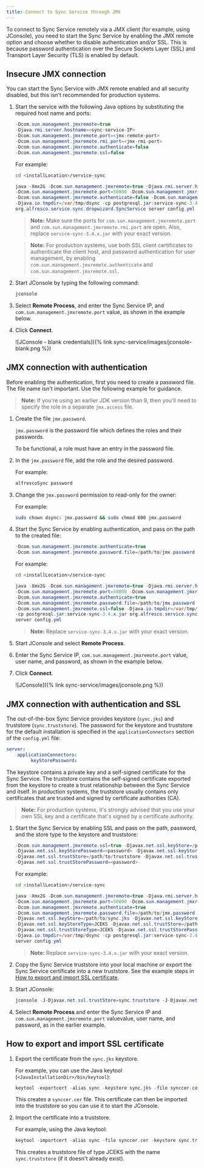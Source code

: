 ```yaml
---
title: Connect to Sync Service through JMX
---
```


To connect to Sync Service remotely via a JMX client (for example, using JConsole), you need to start the Sync Service by enabling the JMX remote option and choose whether to disable authentication and/or SSL. This is because password authentication over the Secure Sockets Layer (SSL) and Transport Layer Security (TLS) is enabled by default.

## Insecure JMX connection

You can start the Sync Service with JMX remote enabled and all security disabled, but this isn't recommended for production systems.

1. Start the service with the following Java options by substituting the required host name and ports:

    ```java
    -Dcom.sun.management.jmxremote=true
    -Djava.rmi.server.hostname=<sync-service-IP>
    -Dcom.sun.management.jmxremote.port=<jmx-remote-port>
    -Dcom.sun.management.jmxremote.rmi.port=<jmx-rmi-port>
    -Dcom.sun.management.jmxremote.authenticate=false
    -Dcom.sun.management.jmxremote.ssl=false
    ```

    For example:

    ```bash
    cd <installLocation>/service-sync
    ```

    ```java
    java -Xmx2G -Dcom.sun.management.jmxremote=true -Djava.rmi.server.hostname=34.253.209.238
    -Dcom.sun.management.jmxremote.port=50800 -Dcom.sun.management.jmxremote.rmi.port=50801
    -Dcom.sun.management.jmxremote.authenticate=false -Dcom.sun.management.jmxremote.ssl=false
    -Djava.io.tmpdir=/var/tmp/dsync -cp postgresql.jar:service-sync-3.4.x.jar
    org.alfresco.service.sync.dropwizard.SyncService server config.yml
    ```

    > **Note:** Make sure the ports for `com.sun.management.jmxremote.port` and `com.sun.management.jmxremote.rmi.port` are open. Also, replace `service-sync-3.4.x.jar` with your exact version.

    > **Note:** For production systems, use both SSL client certificates to authenticate the client host, and password authentication for user management, by enabling `com.sun.management.jmxremote.authenticate` and `com.sun.management.jmxremote.ssl`.

2. Start JConsole by typing the following command:

    ```bash
    jconsole
    ```

3. Select **Remote Process**, and enter the Sync Service IP, and `com.sun.management.jmxremote.port` value, as shown in the example below.
4. Click **Connect**.

    ![JConsole - blank credentials]({% link sync-service/images/jconsole-blank.png %})

## JMX connection with authentication

Before enabling the authentication, first you need to create a password file. The file name isn't important. Use the following example for guidance.

> **Note:** If you're using an earlier JDK version than 9, then you'll need to specify the role in a separate `jmx.access` file.

1. Create the file `jmx.password`.

    `jmx.password` is the password file which defines the roles and their passwords.

    To be functional, a role must have an entry in the password file.

2. In the `jmx.password` file, add the role and the desired password.

    For example:

    ```bash
    alfrescoSync password
    ```

3. Change the `jmx.password` permission to read-only for the owner:

    For example:

    ```bash
    sudo chown dsync: jmx.password && sudo chmod 600 jmx.password
    ```

4. Start the Sync Service by enabling authentication, and pass on the path to the created file:

    ```java
    -Dcom.sun.management.jmxremote.authenticate=true
    -Dcom.sun.management.jmxremote.password.file=/path/to/jmx.password
    ```

    For example:

    ```bash
    cd <installLocation>/service-sync
    ```

    ```java
    java -Xmx2G -Dcom.sun.management.jmxremote=true -Djava.rmi.server.hostname=34.253.209.238
    -Dcom.sun.management.jmxremote.port=50800 -Dcom.sun.management.jmxremote.rmi.port=50801
    -Dcom.sun.management.jmxremote.authenticate=true
    -Dcom.sun.management.jmxremote.password.file=/path/to/jmx.password
    -Dcom.sun.management.jmxremote.ssl=false -Djava.io.tmpdir=/var/tmp/dsync
    -cp postgresql.jar:service-sync-3.4.x.jar org.alfresco.service.sync.dropwizard.SyncService
    server config.yml
    ```

    > **Note:** Replace `service-sync-3.4.x.jar` with your exact version.

5. Start JConsole and select **Remote Process**.

6. Enter the Sync Service IP, `com.sun.management.jmxremote.port` value, user name, and password, as shown in the example below.

7. Click **Connect**.

    ![JConsole]({% link sync-service/images/jconsole.png %})

## JMX connection with authentication and SSL

The out-of-the-box Sync Service provides keystore (`sync.jks`) and truststore (`sync.truststore`). The password for the keystore and truststore for the default installation is specified in the `applicationConnectors` section of the `config.yml` file:

```yaml
server:
    applicationConnectors:
         keyStorePassword:
```

The keystore contains a private key and a self-signed certificate for the Sync Service. The truststore contains the self-signed certificate exported from the keystore to create a trust relationship between the Sync Service and itself. In production systems, the truststore usually contains only certificates that are trusted and signed by certificate authorities (CA).

> **Note:** For production systems, it's strongly advised that you use your own SSL key and a certificate that's signed by a certificate authority.

1. Start the Sync Service by enabling SSL and pass on the path, password, and the store type to the keystore and truststore:

    ```java
    -Dcom.sun.management.jmxremote.ssl=true -Djavax.net.ssl.keyStore=/path/to/keystore
    -Djavax.net.ssl.keyStorePassword=<password> -Djavax.net.ssl.keyStoreType=<type>
    -Djavax.net.ssl.trustStore=/path/to/truststore -Djavax.net.ssl.trustStoreType=<type>
    -Djavax.net.ssl.trustStorePassword=<password>
    ```

    For example:

    ```bash
    cd <installLocation>/service-sync
    ```

    ```java
    java -Xmx2G -Dcom.sun.management.jmxremote=true -Djava.rmi.server.hostname=34.253.209.238
    -Dcom.sun.management.jmxremote.port=50800 -Dcom.sun.management.jmxremote.rmi.port=50801
    -Dcom.sun.management.jmxremote.authenticate=true
    -Dcom.sun.management.jmxremote.password.file=/path/to/jmx.password -Dcom.sun.management.jmxremote.ssl=true
    -Djavax.net.ssl.keyStore=/path/to/sync.jks -Djavax.net.ssl.keyStorePassword=<password>
    -Djavax.net.ssl.keyStoreType=JCEKS -Djavax.net.ssl.trustStore=/path/to/sync.truststore
    -Djavax.net.ssl.trustStoreType=JCEKS -Djavax.net.ssl.trustStorePassword=<password>  
    -Djava.io.tmpdir=/var/tmp/dsync -cp postgresql.jar:service-sync-3.4.x.jar org.alfresco.service.sync.dropwizard.SyncService
    server config.yml
    ```

    > **Note:** Replace `service-sync-3.4.x.jar` with your exact version.

2. Copy the Sync Service truststore into your local machine or export the Sync Service certificate into a new truststore. See the example steps in [How to export and import SSL certificate](#how-to-export-and-import-ssl-certificate).

3. Start JConsole:

    ```java
    jconsole -J-Djavax.net.ssl.trustStore=sync.truststore -J-Djavax.net.ssl.trustStoreType=JCEKS -J-Djavax.net.ssl.trustStorePassword=<password>
    ```

4. Select **Remote Process** and enter the Sync Service IP and `com.sun.management.jmxremote.port` valuevalue, user name, and password, as in the earlier example.

## How to export and import SSL certificate

1. Export the certificate from the `sync.jks` keystore.

    For example, you can use the Java keytool (`<JavaInstallationDir>/bin/keytool`):

    ```java
    keytool -exportcert -alias sync -keystore sync.jks -file synccer.cer -storetype jceks -storepass <password>
    ```

    This creates a `synccer.cer` file. This certificate can then be imported into the truststore so you can use it to start the JConsole.

2. Import the certificate into a truststore.

    For example, using the Java keytool:

    ```java
    keytool -importcert -alias sync -file synccer.cer -keystore sync.truststore -storetype JCEKS -storepass <yourPassword>
    ```

    This creates a truststore file of type JCEKS with the name `sync.truststore` (if it doesn't already exist).
